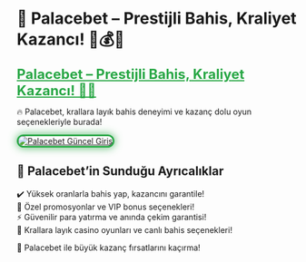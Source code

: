 # 🎯 Palacebet – Prestijli Bahis, Kraliyet Kazancı! 👑💰🔥  

<a href="https://cutt.ly/PalaceLink" title="Palacebet Güncel Giriş" style="color: #28a745; font-size: 24px; font-weight: bold;">Palacebet – Prestijli Bahis, Kraliyet Kazancı! 🎰💎</a>  

🔥 Palacebet, krallara layık bahis deneyimi ve kazanç dolu oyun seçenekleriyle burada!  

<a href="https://cutt.ly/PalaceLink" title="Palacebet Güncel Giriş">  
<img src="https://i.ibb.co/BtMhhf6/g-venligiris.jpg" alt="Palacebet Güncel Giriş" style="max-width: 100%; border: 3px solid #28a745; border-radius: 15px; box-shadow: 0px 0px 15px rgba(40, 167, 69, 0.8);">  
</a>  

## 🚀 Palacebet’in Sunduğu Ayrıcalıklar  
✔️ Yüksek oranlarla bahis yap, kazancını garantile!  
🎁 Özel promosyonlar ve VIP bonus seçenekleri!  
⚡️ Güvenilir para yatırma ve anında çekim garantisi!  
🎲 Krallara layık casino oyunları ve canlı bahis seçenekleri!  

💎 Palacebet ile büyük kazanç fırsatlarını kaçırma!
